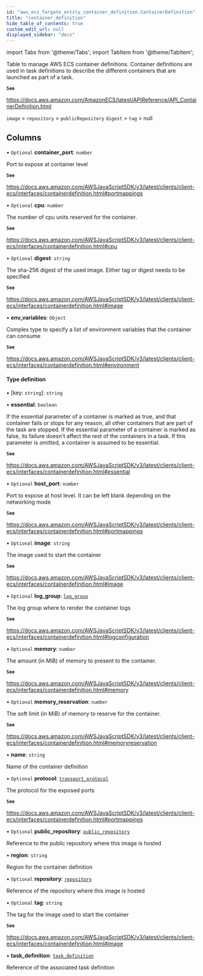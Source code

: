 ```yaml
---
id: "aws_ecs_fargate_entity_container_definition.ContainerDefinition"
title: "container_definition"
hide_table_of_contents: true
custom_edit_url: null
displayed_sidebar: "docs"
---
```


import Tabs from '@theme/Tabs';
import TabItem from '@theme/TabItem';

Table to manage AWS ECS container definitions. Container definitions are used in task definitions to describe the different containers that are launched as part of a task.

**`See`**

https://docs.aws.amazon.com/AmazonECS/latest/APIReference/API_ContainerDefinition.html

`image` > `repository` > `publicRepository`
`digest` > `tag` > null

## Columns

• `Optional` **container\_port**: `number`

Port to expose at container level

**`See`**

https://docs.aws.amazon.com/AWSJavaScriptSDK/v3/latest/clients/client-ecs/interfaces/containerdefinition.html#portmappings

• `Optional` **cpu**: `number`

The number of cpu units reserved for the container.

**`See`**

https://docs.aws.amazon.com/AWSJavaScriptSDK/v3/latest/clients/client-ecs/interfaces/containerdefinition.html#cpu

• `Optional` **digest**: `string`

The sha-256 digest of the used image. Either tag or digest needs to be specified

**`See`**

https://docs.aws.amazon.com/AWSJavaScriptSDK/v3/latest/clients/client-ecs/interfaces/containerdefinition.html#image

• **env\_variables**: `Object`

Complex type to specify a list of environment variables that the container can consume

**`See`**

https://docs.aws.amazon.com/AWSJavaScriptSDK/v3/latest/clients/client-ecs/interfaces/containerdefinition.html#environment

#### Type definition

▪ [key: `string`]: `string`

• **essential**: `boolean`

If the essential parameter of a container is marked as true, and that container fails or stops for any reason,
all other containers that are part of the task are stopped. If the essential parameter of a container is marked as false,
its failure doesn't affect the rest of the containers in a task. If this parameter is omitted, a container is
assumed to be essential.

**`See`**

https://docs.aws.amazon.com/AWSJavaScriptSDK/v3/latest/clients/client-ecs/interfaces/containerdefinition.html#essential

• `Optional` **host\_port**: `number`

Port to expose at host level. It can be left blank depending on the networking mode

**`See`**

https://docs.aws.amazon.com/AWSJavaScriptSDK/v3/latest/clients/client-ecs/interfaces/containerdefinition.html#portmappings

• `Optional` **image**: `string`

The image used to start the container

**`See`**

https://docs.aws.amazon.com/AWSJavaScriptSDK/v3/latest/clients/client-ecs/interfaces/containerdefinition.html#image

• `Optional` **log\_group**: [`log_group`](aws_cloudwatch_entity_log_group.LogGroup.md)

The log group where to render the container logs

**`See`**

https://docs.aws.amazon.com/AWSJavaScriptSDK/v3/latest/clients/client-ecs/interfaces/containerdefinition.html#logconfiguration

• `Optional` **memory**: `number`

The amount (in MiB) of memory to present to the container.

**`See`**

https://docs.aws.amazon.com/AWSJavaScriptSDK/v3/latest/clients/client-ecs/interfaces/containerdefinition.html#memory

• `Optional` **memory\_reservation**: `number`

The soft limit (in MiB) of memory to reserve for the container.

**`See`**

https://docs.aws.amazon.com/AWSJavaScriptSDK/v3/latest/clients/client-ecs/interfaces/containerdefinition.html#memoryreservation

• **name**: `string`

Name of the container definition

• `Optional` **protocol**: [`transport_protocol`](../enums/aws_ecs_fargate_entity_container_definition.TransportProtocol.md)

The protocol for the exposed ports

**`See`**

https://docs.aws.amazon.com/AWSJavaScriptSDK/v3/latest/clients/client-ecs/interfaces/containerdefinition.html#portmappings

• `Optional` **public\_repository**: [`public_repository`](aws_ecr_entity_public_repository.PublicRepository.md)

Reference to the public repository where this image is hosted

• **region**: `string`

Region for the container definition

• `Optional` **repository**: [`repository`](aws_ecr_entity_repository.Repository.md)

Reference of the repository where this image is hosted

• `Optional` **tag**: `string`

The tag for the image used to start the container

**`See`**

https://docs.aws.amazon.com/AWSJavaScriptSDK/v3/latest/clients/client-ecs/interfaces/containerdefinition.html#image

• **task\_definition**: [`task_definition`](aws_ecs_fargate_entity_task_definition.TaskDefinition.md)

Reference of the associated task definition
